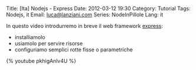 Title: [Ita] Nodejs - Express
Date: 2012-03-12 19:30
Category: Tutorial
Tags: Nodejs, it
Email: luca@lanziani.com
Series: NodeInPillole
Lang: it

In questo video introdurremo in breve il web framework [express](http://expressjs.com/2x/):

* installiamolo
* usiamolo per servire risorse
* configuriamo semplici rotte fisse o parametriche

{% youtube pkhigAnlv4U %}
